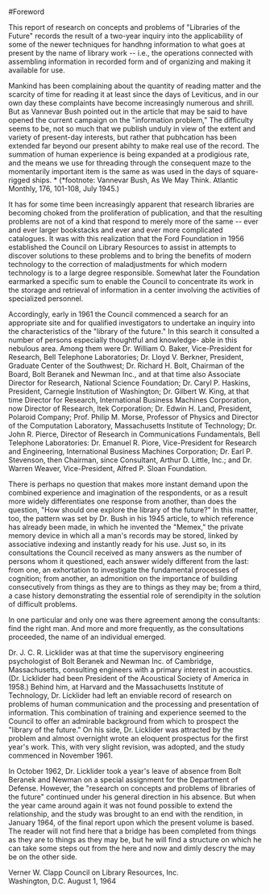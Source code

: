 #Foreword

This report of research on concepts and problems of "Libraries of the Future" records the result of a two-year inquiry into the applicability of some of the newer techniques for handhng information to what goes at present by the name of library work -- i.e., the operations connected with assembling information in recorded form and of organizing and making it available for use.

Mankind has been complaining about the quantity of reading matter and the scarcity of time for reading it at least since the days of Leviticus, and in our own day these complaints have become increasingly numerous and shrill. But as Vannevar Bush pointed out in the article that may be said to have opened the current campaign on the "information problem," The difficulty seems to be, not so much that we publish unduly in view of the extent and variety of present-day interests, but rather that pubhcation has been extended far beyond our present abihty to make real use of the record. The summation of human experience is being expanded at a prodigious rate, and the means we use for threading through the consequent maze to the momentarily important item is the same as was used in the days of square-rigged ships. \* (\*footnote: Vannevar Bush, As We May Think. Atlantic Monthly, 176, 101-108, July 1945.)

It has for some time been increasingly apparent that research libraries are becoming choked from the proliferation of publication, and that the resulting problems are not of a kind that respond to merely more of the same -- ever and ever larger bookstacks and ever and ever more complicated catalogues. It was with this realization that the Ford Foundation in 1956 established the Council on Library Resources to assist in attempts to discover solutions to these problems and to bring the benefits of modern technology to the correction of maladjustments for which modern technology is to a large degree responsible. Somewhat later the Foundation earmarked a specific sum to enable the Council to concentrate its work in the storage and retrieval of information in a center involving the activities of specialized personnel.

Accordingly, early in 1961 the Council commenced a search for an appropriate site and for qualified investigators to undertake an inquiry into the characteristics of the "library of the future." In this search it consulted a number of persons especially thoughtful and knowledge-
able in this nebulous area. Among them were Dr. William O. Baker, Vice-President for Research, Bell Telephone Laboratories; Dr. Lloyd V. Berkner, President, Graduate Center of the Southwest; Dr. Richard H. Bolt,
Chairman of the Board, Bolt Beranek and Newman Inc., and at that time also Associate Director for Research, National Science Foundation; Dr. Caryl P. Haskins, President, Carnegie Institution of Washington; Dr. Gilbert W. King, at that time Director for Research, International Business Machines Corporation, now Director of Research, Itek Corporation; Dr. Edwin H. Land, President, Polaroid Company; Prof. Philip M. Morse, Professor of Physics and Director of the Computation Laboratory, Massachusetts Institute of Technology; Dr. John R. Pierce, Director of Research in Communications Fundamentals, Bell Telephone Laboratories: Dr. Emanuel R. Piore, Vice-President for Research and Engineering, International Business Machines Corporation; Dr. Earl P. Stevenson, then Chairman, since Consultant, Arthur D. Little, Inc.; and Dr. Warren Weaver, Vice-President, Alfred P. Sloan Foundation.

There is perhaps no question that makes more instant demand upon the combined experience and imagination of the respondents, or as a result more widely differentiates one response from another, than does the question, "How should one explore the library of the future?" In this matter, too, the pattern was set by Dr. Bush in his 1945 article, to which reference has already been made, in which he invented the "Memex," the private memory device in which all a man's records may be stored, linked by associative indexing and instantly ready for his use. Just so, in its consultations the Council received as many answers as the number of persons whom it questioned, each answer widely different from the last: from one, an exhortation to investigate the fundamental processes of cognition; from another, an admonition on the importance of building consecutively from things as they are to things as they may be; from a third, a case history demonstrating the essential role of serendipity in the solution of difficult problems.

In one particular and only one was there agreement among the consultants: find the right man. And more and more frequently, as the consultations proceeded, the name of an individual emerged.

Dr. J. C. R. Licklider was at that time the supervisory engineering psychologist of Bolt Beranek and Newman Inc. of Cambridge, Massachusetts, consulting engineers with a primary interest in acoustics. (Dr. Licklider had been President of the Acoustical Society of America in 1958.) Behind him, at Harvard and the Massachusetts Institute of Technology, Dr. Licklider had left an enviable record of research on problems of human communication and the processing and presentation of information. This combination of training and experience seemed to the Council to offer an admirable background from which to prospect the "library of the future." On his side, Dr. Licklider was attracted by the problem and almost overnight wrote an eloquent prospectus for the first year's work. This, with very slight revision, was adopted, and the study commenced in November 1961.

In October 1962, Dr. Licklider took a year's leave of absence from Bolt Beranek and Newman on a special assignment for the Department of Defense. However, the "research on concepts and problems of libraries of the future" continued under his general direction in his absence. But when the year came around again it was not found possible to extend the relationship, and the study was brought to an end with the rendition, in January 1964, of the final report upon which the present volume is based. The reader will not find here that a bridge has been completed from things as they are to things as they may be, but he will find a structure on which he can take some steps out from the here and now and dimly descry the may be on the other side.

Verner W. Clapp
Council on Library Resources, Inc.  
Washington, D.C. August 1, 1964

